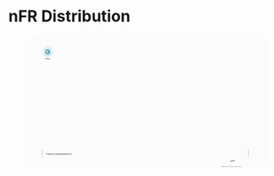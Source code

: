 # nFR Distribution



<figure><img src="../../../images/nFR_animation.gif" alt=""><figcaption></figcaption></figure>
